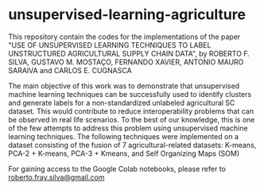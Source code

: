 # unsupervised-learning-agriculture

This repository contain the codes for the implementations of the paper "USE OF UNSUPERVISED LEARNING TECHNIQUES TO LABEL UNSTRUCTURED AGRICULTURAL SUPPLY CHAIN DATA", by ROBERTO F. SILVA, GUSTAVO M. MOSTAÇO, FERNANDO XAVIER, ANTONIO MAURO SARAIVA and CARLOS E. CUGNASCA

The main objective of this work was to demonstrate that unsupervised machine learning techniques can be successfully used to identify clusters and generate labels for a non-standardized unlabeled agricultural SC dataset. This would contribute to reduce interoperability problems that can be observed in real life scenarios. To the best of our knowledge, this is one of the few attempts to address this problem using unsupervised machine learning techniques. The following techniques were implemented on a dataset consisting of the fusion of 7 agricultural-related datasets: K-means, PCA-2 + K-means, PCA-3 + Kmeans, and Self Organizing Maps (SOM)

For gaining access to the Google Colab notebooks, please refer to roberto.fray.silva@gmail.com
